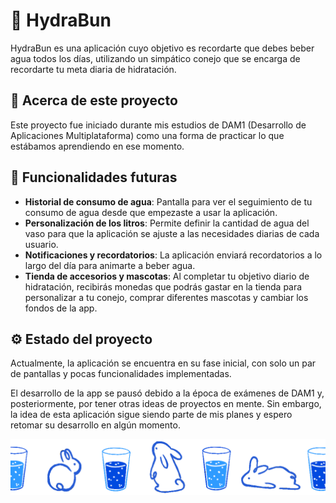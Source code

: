 # 🐰 **HydraBun**

HydraBun es una aplicación cuyo objetivo es recordarte que debes beber agua todos los días, utilizando un simpático conejo que se encarga de recordarte tu meta diaria de hidratación.

## 📘 **Acerca de este proyecto**

Este proyecto fue iniciado durante mis estudios de DAM1 (Desarrollo de Aplicaciones Multiplataforma) como una forma de practicar lo que estábamos aprendiendo en ese momento.

## 🔧 **Funcionalidades futuras**

- **Historial de consumo de agua**: Pantalla para ver el seguimiento de tu consumo de agua desde que empezaste a usar la aplicación.
- **Personalización de los litros**: Permite definir la cantidad de agua del vaso para que la aplicación se ajuste a las necesidades diarias de cada usuario.
- **Notificaciones y recordatorios**: La aplicación enviará recordatorios a lo largo del día para animarte a beber agua.
- **Tienda de accesorios y mascotas**: Al completar tu objetivo diario de hidratación, recibirás monedas que podrás gastar en la tienda para personalizar a tu conejo, comprar diferentes mascotas y cambiar los fondos de la app.

## ⚙️ **Estado del proyecto**

Actualmente, la aplicación se encuentra en su fase inicial, con solo un par de pantallas y pocas funcionalidades implementadas.

El desarrollo de la app se pausó debido a la época de exámenes de DAM1 y, posteriormente, por tener otras ideas de proyectos en mente. Sin embargo, la idea de esta aplicación sigue siendo parte de mis planes y espero retomar su desarrollo en algún momento.


![Logo](src/main/resources/imagenes/imgPortada.png)







